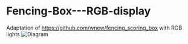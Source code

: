 # Fencing-Box---RGB-display
Adaptation of https://github.com/wnew/fencing_scoring_box with RGB lights
![Diagram](/sparpo/Fencing-Box---RGB-display/FLHHYBEIHI1K7DY.png?raw=true "Circuit Diagram")
